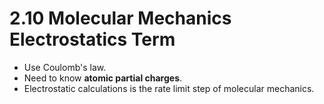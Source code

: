 # 2.10 Molecular Mechanics Electrostatics Term

* Use Coulomb's law.
* Need to know **atomic partial charges**.
* Electrostatic calculations is the rate limit step of molecular mechanics.